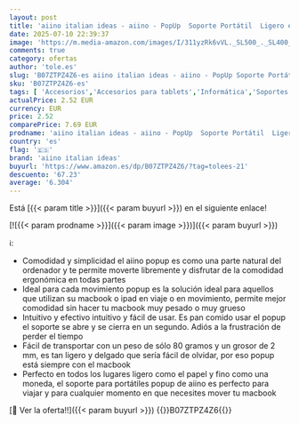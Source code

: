 ```yaml
---
layout: post
title: 'aiino italian ideas - aiino - PopUp  Soporte Portátil  Ligero e Invisible para MacBook  PC hasta 15" y iPad'
date: 2025-07-10 22:39:37
image: 'https://m.media-amazon.com/images/I/311yzRk6vVL._SL500_._SL400_.jpg'
comments: true
category: ofertas
author: 'tole.es'
slug: 'B07ZTPZ4Z6-es aiino italian ideas - aiino - PopUp Soporte Portátil...'
sku: 'B07ZTPZ4Z6-es'
tags: [ 'Accesorios','Accesorios para tablets','Informática','Soportes para tablets','aiino italian ideas','ipad','🇪🇸', ]
actualPrice: 2.52 EUR
currency: EUR
price: 2.52
comparePrice: 7.69 EUR
prodname: 'aiino italian ideas - aiino - PopUp  Soporte Portátil  Ligero e Invisible para MacBook  PC hasta 15" y iPad'
country: 'es'
flag: '🇪🇸'
brand: 'aiino italian ideas'
buyurl: 'https://www.amazon.es/dp/B07ZTPZ4Z6/?tag=tolees-21'
descuento: '67.23'
average: '6.304'
---
```


Está [{{< param title >}}]({{< param buyurl >}}) en el siguiente enlace!

[![{{< param prodname >}}]({{< param image >}})]({{< param buyurl >}})

ℹ️:

- Comodidad y simplicidad el aiino popup es como una parte natural del ordenador y te permite moverte libremente y disfrutar de la comodidad ergonómica en todas partes
- Ideal para cada movimiento popup es la solución ideal para aquellos que utilizan su macbook o ipad en viaje o en movimiento, permite mejor comodidad sin hacer tu macbook muy pesado o muy grueso
- Intuitivo y efectivo intuitivo y fácil de usar. Es pan comido usar el popup el soporte se abre y se cierra en un segundo. Adiós a la frustración de perder el tiempo
- Fácil de transportar con un peso de sólo 80 gramos y un grosor de 2 mm, es tan ligero y delgado que sería fácil de olvidar, por eso popup está siempre con el macbook
- Perfecto en todos los lugares ligero como el papel y fino como una moneda, el soporte para portátiles popup de aiino es perfecto para viajar y para cualquier momento en que necesites mover tu macbook

[🛒 Ver la oferta!!]({{< param buyurl >}})
{{<world>}}B07ZTPZ4Z6{{</world>}}
